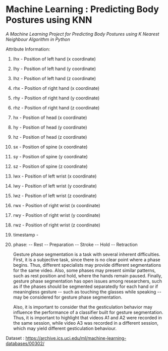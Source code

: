 # Machine Learning : Predicting Body Postures using KNN
<i>A Machine Learning Project for Predicting Body Postures using K Nearest Neighbour Algorithm in Python</i>

Attribute Information:

   1. lhx - Position of left hand (x coordinate)
   2. lhy - Position of left hand (y coordinate)
   3. lhz - Position of left hand (z coordinate)
   4. rhx - Position of right hand (x coordinate)
   5. rhy - Position of right hand (y coordinate)
   6. rhz - Position of right hand (z coordinate)
   7. hx - Position of head (x coordinate)
   8. hy - Position of head  (y coordinate)
   9. hz - Position of head  (z coordinate)
   10. sx - Position of spine (x coordinate)
   11. sy - Position of spine (y coordinate)
   12. sz - Position of spine (z coordinate)
   13. lwx - Position of left wrist (x coordinate)
   14. lwy - Position of left wrist (y coordinate)
   15. lwz - Position of left wrist (z coordinate)
   16. rwx - Position of right wrist (x coordinate)
   17. rwy - Position of right wrist (y coordinate)
   18. rwz - Position of right wrist (z coordinate)
   19. timestamp - 
   20. phase: 
		-- Rest
		-- Preparation
		-- Stroke
		-- Hold
		-- Retraction


       Gesture phase segmentation is a task with several inherent difficulties. First, it is a subjective task, since there
       is no clear point where a phase begins. Thus, different specialists may provide different segmentations for the same
       video. Also, some phases may present similar patterns, such as rest position and hold, where the hands remain paused.
       Finally, gesture phase segmentation has open issues among researchers, such as if the phases should be segmented 
       separatedly for each hand or if meaningless gesture -- such as touching the glasses while speaking -- may be considered
       for gesture phase segmentation.

       Also, it is important to consider that the gesticulation behavior may influence the performance of a classifier built 
       for gesture segmentation. Thus, it is important to highlight that videos A1 and A2 were recorded in the same session, 
       while video A3 was recorded in a different session, which may yield different gesticulation behaviour. 


Dataset : https://archive.ics.uci.edu/ml/machine-learning-databases/00302/
